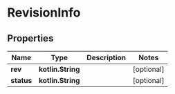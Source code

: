 
# RevisionInfo

## Properties
Name | Type | Description | Notes
------------ | ------------- | ------------- | -------------
**rev** | **kotlin.String** |  |  [optional]
**status** | **kotlin.String** |  |  [optional]



